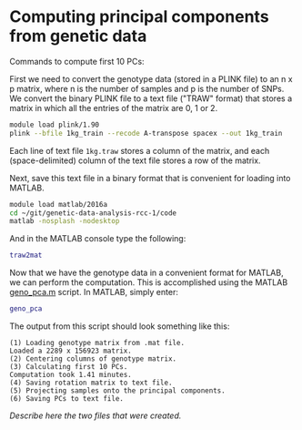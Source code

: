 # Computing principal components from genetic data

Commands to compute first 10 PCs:

First we need to convert the genotype data (stored in a PLINK file) to
an n x p matrix, where n is the number of samples and p is the number
of SNPs. We convert the binary PLINK file to a text file ("TRAW"
format) that stores a matrix in which all the entries of the matrix
are 0, 1 or 2.

```bash
module load plink/1.90
plink --bfile 1kg_train --recode A-transpose spacex --out 1kg_train
```

Each line of text file `1kg.traw` stores a column of the matrix, and
each (space-delimited) column of the text file stores a row of the
matrix.

Next, save this text file in a binary format that is convenient for
loading into MATLAB.

```bash
module load matlab/2016a
cd ~/git/genetic-data-analysis-rcc-1/code
matlab -nosplash -nodesktop
```

And in the MATLAB console type the following:

```MATLAB
traw2mat
```

Now that we have the genotype data in a convenient format for MATLAB,
we can perform the computation. This is accomplished using the MATLAB
[geno_pca.m](../code/geno_pca.m) script. In MATLAB, simply enter:

```MATLAB
geno_pca
```

The output from this script should look something like this:

```
(1) Loading genotype matrix from .mat file.
Loaded a 2289 x 156923 matrix.
(2) Centering columns of genotype matrix.
(3) Calculating first 10 PCs.
Computation took 1.41 minutes.
(4) Saving rotation matrix to text file.
(5) Projecting samples onto the principal components.
(6) Saving PCs to text file.
```

*Describe here the two files that were created.*
